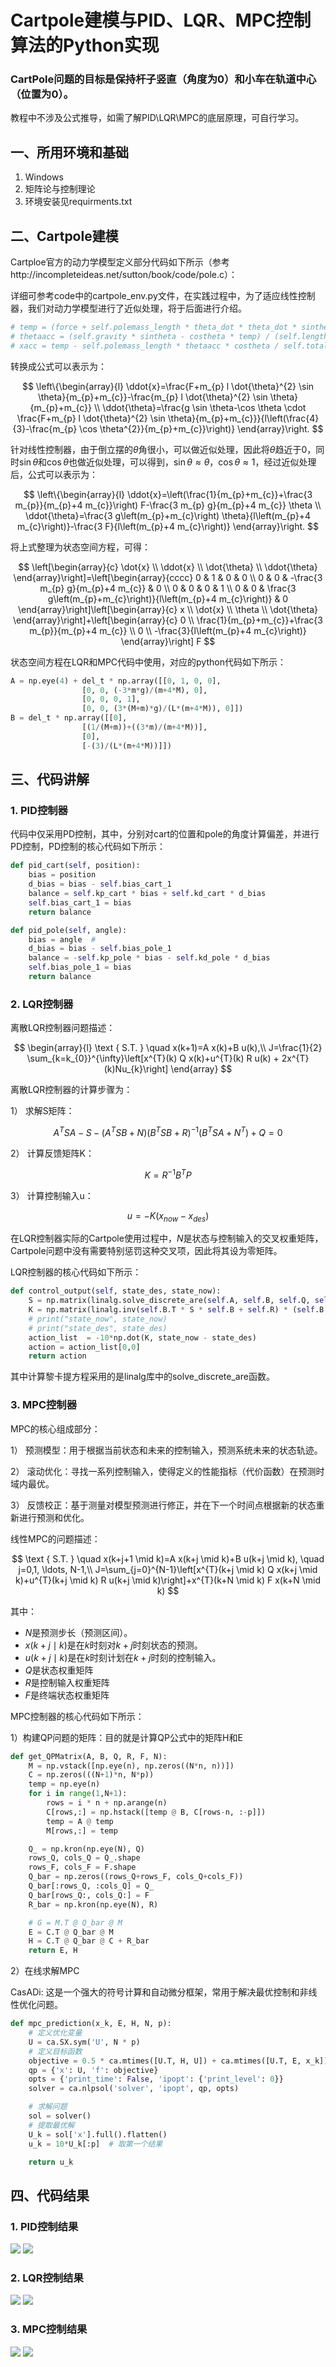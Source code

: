 # Cartpole建模与PID、LQR、MPC控制算法的Python实现

### CartPole问题的目标是保持杆子竖直（角度为0）和小车在轨道中心（位置为0）。

教程中不涉及公式推导，如需了解PID\LQR\MPC的底层原理，可自行学习。

## 一、所用环境和基础
1. Windows
2. 矩阵论与控制理论
3. 环境安装见requirments.txt

## 二、Cartpole建模

Cartploe官方的动力学模型定义部分代码如下所示（参考http://incompleteideas.net/sutton/book/code/pole.c）：

详细可参考code中的cartpole_env.py文件，在实践过程中，为了适应线性控制器，我们对动力学模型进行了近似处理，将于后面进行介绍。

```python
# temp = (force + self.polemass_length * theta_dot * theta_dot * sintheta) / self.total_mass
# thetaacc = (self.gravity * sintheta - costheta * temp) / (self.length * (4.0 / 3.0 - self.masspole * costheta * costheta / self.total_mass))
# xacc = temp - self.polemass_length * thetaacc * costheta / self.total_mass
```

转换成公式可以表示为：

$$
\left\{\begin{array}{l}
\ddot{x}=\frac{F+m_{p} l \dot{\theta}^{2} \sin \theta}{m_{p}+m_{c}}-\frac{m_{p} l \dot{\theta}^{2} \sin \theta}{m_{p}+m_{c}} \\
\ddot{\theta}=\frac{g \sin \theta-\cos \theta \cdot \frac{F+m_{p} l \dot{\theta}^{2} \sin \theta}{m_{p}+m_{c}}}{l\left(\frac{4}{3}-\frac{m_{p} \cos \theta^{2}}{m_{p}+m_{c}}\right)}
\end{array}\right.
$$

针对线性控制器，由于倒立摆的$\theta$角很小，可以做近似处理，因此将$\theta$趋近于0，同时$\sin \theta$和$\cos \theta$也做近似处理，可以得到，$\sin \theta \approx \theta$，$\cos \theta \approx 1$，经过近似处理后，公式可以表示为：

$$
\left\{\begin{array}{l}
\ddot{x}=\left(\frac{1}{m_{p}+m_{c}}+\frac{3 m_{p}}{m_{p}+4 m_{c}}\right) F-\frac{3 m_{p} g}{m_{p}+4 m_{c}} \theta \\
\ddot{\theta}=\frac{3 g\left(m_{p}+m_{c}\right) \theta}{l\left(m_{p}+4 m_{c}\right)}-\frac{3 F}{l\left(m_{p}+4 m_{c}\right)}
\end{array}\right.
$$

将上式整理为状态空间方程，可得：

$$
\left[\begin{array}{c}
\dot{x} \\
\ddot{x} \\
\dot{\theta} \\
\ddot{\theta}
\end{array}\right]=\left[\begin{array}{cccc}
0 & 1 & 0 & 0 \\
0 & 0 & -\frac{3 m_{p} g}{m_{p}+4 m_{c}} & 0 \\
0 & 0 & 0 & 1 \\
0 & 0 & \frac{3 g\left(m_{p}+m_{c}\right)}{l\left(m_{p}+4 m_{c}\right)} & 0
\end{array}\right]\left[\begin{array}{c}
x \\
\dot{x} \\
\theta \\
\dot{\theta}
\end{array}\right]+\left[\begin{array}{c}
0 \\
\frac{1}{m_{p}+m_{c}}+\frac{3 m_{p}}{m_{p}+4 m_{c}} \\
0 \\
-\frac{3}{l\left(m_{p}+4 m_{c}\right)}
\end{array}\right] F
$$

状态空间方程在LQR和MPC代码中使用，对应的python代码如下所示：
```python
A = np.eye(4) + del_t * np.array([[0, 1, 0, 0],
                [0, 0, (-3*m*g)/(m+4*M), 0],
                [0, 0, 0, 1],
                [0, 0, (3*(M+m)*g)/(L*(m+4*M)), 0]])
B = del_t * np.array([[0],
                [(1/(M+m))+((3*m)/(m+4*M))],
                [0],
                [-(3)/(L*(m+4*M))]])
```

## 三、代码讲解
### 1. PID控制器

代码中仅采用PD控制，其中，分别对cart的位置和pole的角度计算偏差，并进行PD控制，PD控制的核心代码如下所示：

```python
def pid_cart(self, position):
    bias = position
    d_bias = bias - self.bias_cart_1
    balance = self.kp_cart * bias + self.kd_cart * d_bias
    self.bias_cart_1 = bias
    return balance

def pid_pole(self, angle):
    bias = angle  #
    d_bias = bias - self.bias_pole_1
    balance = -self.kp_pole * bias - self.kd_pole * d_bias
    self.bias_pole_1 = bias
    return balance
```

### 2. LQR控制器

离散LQR控制器问题描述：

$$
\begin{array}{l}
\text { S.T. } \quad x(k+1)=A x(k)+B u(k),\\
J=\frac{1}{2} \sum_{k=k_{0}}^{\infty}\left[x^{T}(k) Q x(k)+u^{T}(k) R u(k) + 2x^{T}(k)Nu_{k}\right]
\end{array}
$$

离散LQR控制器的计算步骤为：

1） 求解S矩阵：

$$
A^{T} S A-S-\left(A^{T} S B+N\right)\left(B^{T} S B+R\right)^{-1}\left(B^{T} S A+N^{T}\right)+Q=0
$$

2） 计算反馈矩阵K：

$$
K=R^{-1}B^{T}P
$$

3） 计算控制输入u：

$$
u=-K(x_{now}-x_{des})
$$

在LQR控制器实际的Cartpole使用过程中，$N$是状态与控制输入的交叉权重矩阵，Cartpole问题中没有需要特别惩罚这种交叉项，因此将其设为零矩阵。

LQR控制器的核心代码如下所示：

```python
def control_output(self, state_des, state_now):
    S = np.matrix(linalg.solve_discrete_are(self.A, self.B, self.Q, self.R))
    K = np.matrix(linalg.inv(self.B.T * S * self.B + self.R) * (self.B.T * S * self.A))
    # print("state_now", state_now)
    # print("state_des", state_des)
    action_list  = -10*np.dot(K, state_now - state_des)
    action = action_list[0,0]
    return action
```

其中计算黎卡提方程采用的是linalg库中的solve_discrete_are函数。

### 3. MPC控制器

MPC的核心组成部分：

1） 预测模型：用于根据当前状态和未来的控制输入，预测系统未来的状态轨迹。

2） 滚动优化：寻找一系列控制输入，使得定义的性能指标（代价函数）在预测时域内最优。

3） 反馈校正：基于测量对模型预测进行修正，并在下一个时间点根据新的状态重新进行预测和优化。

线性MPC的问题描述：

$$
\text { S.T. } \quad x(k+j+1 \mid k)=A x(k+j \mid k)+B u(k+j \mid k), \quad j=0,1, \ldots, N-1,\\
J=\sum_{j=0}^{N-1}\left[x^{T}(k+j \mid k) Q x(k+j \mid k)+u^{T}(k+j \mid k) R u(k+j \mid k)\right]+x^{T}(k+N \mid k) F x(k+N \mid k)
$$

其中：

* $N$是预测步长（预测区间）。
* $x(k+j \mid k)$是在$k$时刻对$k+j$时刻状态的预测。
* $u(k+j \mid k)$是在$k$时刻计划在$k+j$时刻的控制输入。
* $Q$是状态权重矩阵
* $R$是控制输入权重矩阵
* $F$是终端状态权重矩阵

MPC控制器的核心代码如下所示：

1）构建QP问题的矩阵：目的就是计算QP公式中的矩阵H和E

```python
def get_QPMatrix(A, B, Q, R, F, N):
    M = np.vstack([np.eye(n), np.zeros((N*n, n))])
    C = np.zeros(((N+1)*n, N*p))
    temp = np.eye(n)
    for i in range(1,N+1):
        rows = i * n + np.arange(n)
        C[rows,:] = np.hstack([temp @ B, C[rows-n, :-p]])
        temp = A @ temp
        M[rows,:] = temp

    Q_ = np.kron(np.eye(N), Q)
    rows_Q, cols_Q = Q_.shape
    rows_F, cols_F = F.shape
    Q_bar = np.zeros((rows_Q+rows_F, cols_Q+cols_F))
    Q_bar[:rows_Q, :cols_Q] = Q_
    Q_bar[rows_Q:, cols_Q:] = F
    R_bar = np.kron(np.eye(N), R)

    # G = M.T @ Q_bar @ M
    E = C.T @ Q_bar @ M
    H = C.T @ Q_bar @ C + R_bar
    return E, H
```

2）在线求解MPC

CasADi: 这是一个强大的符号计算和自动微分框架，常用于解决最优控制和非线性优化问题。

```python
def mpc_prediction(x_k, E, H, N, p):
    # 定义优化变量
    U = ca.SX.sym('U', N * p)
    # 定义目标函数
    objective = 0.5 * ca.mtimes([U.T, H, U]) + ca.mtimes([U.T, E, x_k])
    qp = {'x': U, 'f': objective}
    opts = {'print_time': False, 'ipopt': {'print_level': 0}}
    solver = ca.nlpsol('solver', 'ipopt', qp, opts)

    # 求解问题
    sol = solver()
    # 提取最优解
    U_k = sol['x'].full().flatten()
    u_k = 10*U_k[:p]  # 取第一个结果

    return u_k
```

## 四、代码结果

### 1. PID控制结果

<img src="PID.png"/>

<img src="PID_CartPole-v1.gif"/>

### 2. LQR控制结果

<img src="LQR.png"/>

<img src="LQR_CartPole-v1.gif"/>


### 3. MPC控制结果

<img src="MPC.png"/>

<img src="MPC_CartPole-v1.gif"/>
